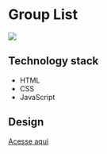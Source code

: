 # Group List

<img src=".github/preview.jpg"/>

## Technology stack

- HTML
- CSS
- JavaScript

## Design

[Acesse aqui](https://uidesigndaily.com/posts/figma-groups-list-dark-theme-app-day-1466)
